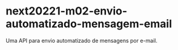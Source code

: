 # next20221-m02-envio-automatizado-mensagem-email
Uma API para envio automatizado de mensagens por e-mail.
